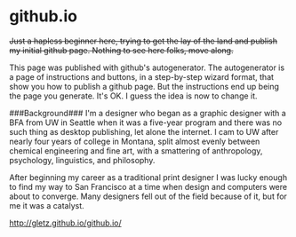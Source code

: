 github.io
=========
~~Just a hapless beginner here, trying to get the lay of the land and publish my initial github page. Nothing to see here folks, move along.~~

This page was published with github's autogenerator. The autogenerator is a page of instructions and buttons, in a step-by-step wizard format, that show you how to publish a github page. But the instructions end up being the page you generate. It's OK. I guess the idea is now to change it. 

###Background###
I'm a designer who began as a graphic designer with a BFA from UW in Seattle when it was a five-year program and there was no such thing as desktop publishing, let alone the internet. I cam to UW after nearly four years of college in Montana, split almost evenly between chemical engineering and fine art, with a smattering of anthropology, psychology, linguistics, and philosophy. 

After beginning my career as a traditional print designer I was lucky enough to find my way to San Francisco at a time when design and computers were about to converge. Many designers fell out of the field because of it, but for me it was a catalyst.  

http://gletz.github.io/github.io/

